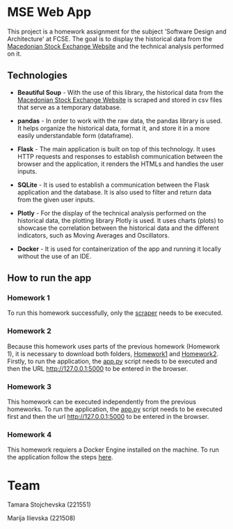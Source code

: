 # MSE Web App
This project is a homework assignment for the subject 'Software Design and Architecture' at FCSE. The goal is to display the historical data from the [Macedonian Stock Exchange Website](https://www.mse.mk/en/stats/symbolhistory/ADIN) and the technical analysis performed on it.


## Technologies
- **Beautiful Soup** - With the use of this library, the historical data from the [Macedonian Stock Exchange Website](https://www.mse.mk/en/stats/symbolhistory/ADIN) is scraped and stored in csv files that serve as a temporary database.

- **pandas** - In order to work with the raw data, the pandas library is used. It helps organize the historical data, format it, and store it in a more easily understandable form (dataframe).
- **Flask** - The main application is built on top of this technology. It uses HTTP requests and responses to establish communication between the browser and the application, it renders the HTMLs and handles the user inputs.
- **SQLite** - It is used to establish a communication between the Flask application and the database. It is also used to filter and return data from the given user inputs.
- **Plotly** - For the display of the technical analysis performed on the historical data, the plotting library Plotly is used. It uses charts (plots) to showcase the correlation between the historical data and the different indicators, such as Moving Averages and Oscillators.
- **Docker** - It is used for containerization of the app and running it locally without the use of an IDE.

## How to run the app
### Homework 1
To run this homework successfully, only the [scraper](Homework1/scraper.py) needs to be executed.
### Homework 2
Because this homework uses parts of the previous homework (Homework 1), it is necessary to download both folders, [Homework1](Homework1) and [Homework2](Homework2). Firstly, to run the application, the [app.py](Homework2/tech_prototype/app.py) script needs to be executed and then the URL http://127.0.0.1:5000 to be entered in the browser.
### Homework 3
This homework can be executed independently from the previous homeworks. To run the application, the [app.py](app.py) script needs to be executed first and then the url http://127.0.0.1:5000 to be entered in the browser.
### Homework 4
This homework requiers a Docker Engine installed on the machine. To run the application follow the steps [here](https://github.com/tamarastojchevska/MSE-Web-App/tree/master/Homework4#how-to-build-the-images-and-run-the-app-locally).

# Team
Tamara Stojchevska (221551) 

Marija Ilievska (221508)
